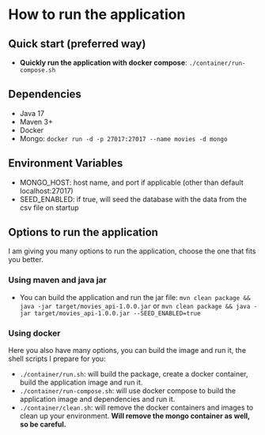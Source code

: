 # How to run the application

## Quick start (preferred way)

* **Quickly run the application with docker compose**: `./container/run-compose.sh`

## Dependencies

* Java 17
* Maven 3+
* Docker
* Mongo: `docker run -d -p 27017:27017 --name movies -d mongo`

## Environment Variables
* MONGO_HOST: host name, and port if applicable (other than default localhost:27017)
* SEED_ENABLED: if true, will seed the database with the data from the csv file on startup

## Options to run the application

I am giving you many options to run the application, choose the one that fits you better.

### Using maven and java jar

* You can build the application and run the jar file: `mvn clean package && java -jar target/movies_api-1.0.0.jar` or
`mvn clean package && java -jar target/movies_api-1.0.0.jar --SEED_ENABLED=true`

### Using docker

Here you also have many options, you can build the image and run it, the shell scripts I prepare for you:

* `./container/run.sh`: will build the package, create a docker container, build the application image and run it.
* `./container/run-compose.sh`: will use docker compose to build the application image and dependencies and run it.
* `./container/clean.sh`: will remove the docker containers and images to clean up your environment. **Will remove the
  mongo container as well, so be careful.**